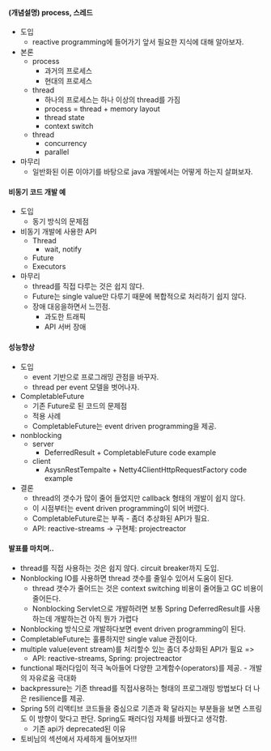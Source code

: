 #### (개념설명) process, 스레드
- 도입
  - reactive programming에 들어가기 앞서 필요한 지식에 대해 알아보자.
- 본론
  - process
    - 과거의 프로세스
    - 현대의 프로세스
  - thread
    - 하나의 프로세스는 하나 이상의 thread를 가짐
    - process = thread + memory layout
    - thread state
    - context switch
  - thread
    - concurrency
    - parallel
- 마무리
  - 일반화된 이론 이야기를 바탕으로 java 개발에서는 어떻게 하는지 살펴보자.

#### 비동기 코드 개발 예
- 도입
  - 동기 방식의 문제점
- 비동기 개발에 사용한 API
  - Thread
    - wait, notify
  - Future
  - Executors
- 마무리
  - thread를 직접 다루는 것은 쉽지 않다.
  - Future는 single value만 다루기 때문에 복합적으로 처리하기 쉽지 않다.
  - 장애 대응을하면서 느낀점.
      - 과도한 트래픽
      - API 서버 장애

#### 성능향상
- 도입
  - event 기반으로 프로그래밍 관점을 바꾸자.
  - thread per event 모델을 벗어나자.
- CompletableFuture  
  - 기존 Future로 된 코드의 문제점
  - 적용 사례
  - CompletableFuture는 event driven programming을 제공.
- nonblocking
    - server
      - DeferredResult + CompletableFuture code example
    - client
      - AsysnRestTempalte + Netty4ClientHttpRequestFactory code example
- 결론
  - thread의 갯수가 많이 줄어 들었지만 callback 형태의 개발이 쉽지 않다.
  - 이 시점부터는 event driven programming이 되어 버렸다.
  - CompletableFuture로는 부족 - 좀더 추상화된 API가 필요.
   - API: reactive-streams -> 구현체: projectreactor

#### 발표를 마치며..
  - thread를 직접 사용하는 것은 쉽지 않다. circuit breaker까지 도입.
  - Nonblocking IO를 사용하면 thread 갯수를 줄일수 있어서 도움이 된다.
    - thread 갯수가 줄어드는 것은 context switching 비용이 줄어들고 GC 비용이 줄어든다.
    - Nonblocking Servlet으로 개발하려면 보통 Spring DeferredResult를 사용하는데 개발하는건 아직 뭔가 가렵다
  - Nonblocking 방식으로 개발하다보면 event driven programming이 된다.  
  - CompletableFuture는 훌륭하지만 single value 관점이다.
  - multiple value(event stream)를 처리할수 있는 좀더 추상화된 API가 필요 =>
    - API: reactive-streams, Spring: projectreactor
  - functional 패러다임이 적극 녹아들어 다양한 고계함수(operators)를 제공. - 개발의 자유로움 극대화
  - backpressure는 기존 thread를 직접사용하는 형태의 프로그래밍 방법보다 더 나은 resilience를 제공.
  - Spring 5의 리액티브 코드들을 중심으로 기존과 확 달라지는 부분들을 보면 스프링도 이 방향이 맞다고 판단. Spring도 패러다임 자체를 바꿨다고 생각함.
    - 기존 api가 deprecated된 이유
  - 토비님의 섹션에서 자세하게 들어보자!!!
